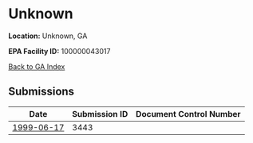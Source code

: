 # Unknown

**Location:** Unknown, GA

**EPA Facility ID:** 100000043017

[Back to GA Index](../../index.md)

## Submissions

| Date | Submission ID | Document Control Number |
|------|--------------|-------------------------|
| [1999-06-17](submissions/3443.md) | 3443 |  |
